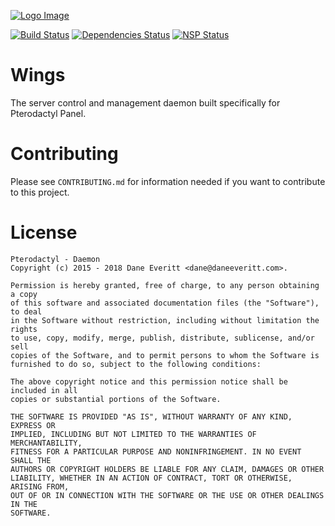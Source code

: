 [![Logo Image](https://cdn.pterodactyl.io/logos/Banner%20Logo%20Black@2x.png)](https://pterodactyl.io)

[![Build Status](https://travis-ci.org/pterodactyl/daemon.svg?branch=develop)](https://travis-ci.org/pterodactyl/daemon) [![Dependencies Status](https://david-dm.org/pterodactyl/daemon/status.svg)](https://david-dm.org/pterodactyl/daemon) [![NSP Status](https://nodesecurity.io/orgs/pterodactyl/projects/5570baa8-5a85-4e8b-afb7-51e1e0888c67/badge)](https://nodesecurity.io/orgs/pterodactyl/projects/5570baa8-5a85-4e8b-afb7-51e1e0888c67)

# Wings
The server control and management daemon built specifically for Pterodactyl Panel.

# Contributing
Please see `CONTRIBUTING.md` for information needed if you want to contribute to this project.

# License
```
Pterodactyl - Daemon
Copyright (c) 2015 - 2018 Dane Everitt <dane@daneeveritt.com>.

Permission is hereby granted, free of charge, to any person obtaining a copy
of this software and associated documentation files (the "Software"), to deal
in the Software without restriction, including without limitation the rights
to use, copy, modify, merge, publish, distribute, sublicense, and/or sell
copies of the Software, and to permit persons to whom the Software is
furnished to do so, subject to the following conditions:

The above copyright notice and this permission notice shall be included in all
copies or substantial portions of the Software.

THE SOFTWARE IS PROVIDED "AS IS", WITHOUT WARRANTY OF ANY KIND, EXPRESS OR
IMPLIED, INCLUDING BUT NOT LIMITED TO THE WARRANTIES OF MERCHANTABILITY,
FITNESS FOR A PARTICULAR PURPOSE AND NONINFRINGEMENT. IN NO EVENT SHALL THE
AUTHORS OR COPYRIGHT HOLDERS BE LIABLE FOR ANY CLAIM, DAMAGES OR OTHER
LIABILITY, WHETHER IN AN ACTION OF CONTRACT, TORT OR OTHERWISE, ARISING FROM,
OUT OF OR IN CONNECTION WITH THE SOFTWARE OR THE USE OR OTHER DEALINGS IN THE
SOFTWARE.
```
